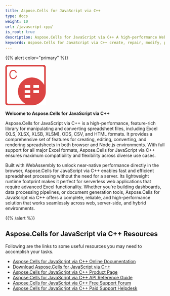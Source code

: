 ```yaml
---
title: Aspose.Cells for JavaScript via C++
type: docs
weight: 10
url: /javascript-cpp/
is_root: true
description: Aspose.Cells for JavaScript via C++ A high-performance WebAssembly library for creating, editing, converting, and rendering Excel spreadsheets (XLS, XLSX, CSV, ODS, HTML) directly in the browser and Node.js. Enables advanced serverless spreadsheet processing for web apps, dashboards, and data tools.
keywords: Aspose.Cells for JavaScript via C++ create, repair, modify, parse, merge, convert JSON Excel XML PDF HTML TSV SQL TXT PNG JPEG and more formats.
---
```


{{% alert color="primary" %}}

**![Aspose.Cells for JavaScript via C++ Product Logo](home_1.png)**

**Welcome to Aspose.Cells for JavaScript via C++**

Aspose.Cells for JavaScript via C++ is a high-performance, feature-rich library for manipulating and converting spreadsheet files, including Excel (XLS, XLSX, XLSB, XLSM), ODS, CSV, and HTML formats. It provides a comprehensive set of features for creating, editing, converting, and rendering spreadsheets in both browser and Node.js environments. With full support for all major Excel formats, Aspose.Cells for JavaScript via C++ ensures maximum compatibility and flexibility across diverse use cases.

Built with WebAssembly to unlock near-native performance directly in the browser, Aspose.Cells for JavaScript via C++ enables fast and efficient spreadsheet processing without the need for a server. Its lightweight runtime footprint makes it perfect for serverless web applications that require advanced Excel functionality. Whether you're building dashboards, data processing pipelines, or document generation tools, Aspose.Cells for JavaScript via C++ offers a complete, reliable, and high-performance solution that works seamlessly across web, server-side, and hybrid environments.


{{% /alert %}}

## **Aspose.Cells for JavaScript via C++ Resources**

Following are the links to some useful resources you may need to accomplish your tasks.

- [Aspose.Cells for JavaScript via C++ Online Documentation](/cells/javascript-cpp/)
- [Download Aspose.Cells for JavaScript via C++](https://releases.aspose.com/cells/javascript-cpp/)
- [Aspose.Cells for JavaScript via C++ Product Page](https://products.aspose.com/cells/javascript-cpp/)
- [Aspose.Cells for JavaScript via C++ API Reference Guide](https://reference.aspose.com/cells/javascript-cpp/)
- [Aspose.Cells for JavaScript via C++ Free Support Forum](https://forum.aspose.com/c/cells/9)
- [Aspose.Cells for JavaScript via C++ Paid Support Helpdesk](https://helpdesk.aspose.com/)
